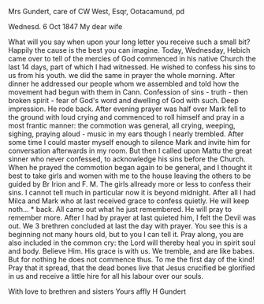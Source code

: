 Mrs Gundert, care of CW West, Esqr, Ootacamund, pd

 Wednesd. 6 Oct 1847
My dear wife

What will you say when upon your long letter you receive such a small bit? Happily the cause is the best you can imagine. Today, Wednesday, Hebich came over to tell of the mercies of God commenced in his native Church the last 14 days, part of which I had witnessed. He wished to confess his sins to us from his youth. we did the same in prayer the whole morning. After dinner he addressed our people whom we assembled and told how the movement had begun with them in Cann. Confession of sins - truth - then broken spirit - fear of God's word and dwelling of God with such. Deep impression. He rode back. After evening prayer was half over Mark fell to the ground with loud crying and commenced to roll himself and pray in a most frantic manner: the commotion was general, all crying, weeping, sighing, praying aloud - music in my ears though I nearly trembled. After some time I could master myself enough to silence Mark and invite him for conversation afterwards in my room. But then I called upon Mattu the great sinner who never confessed, to acknowledge his sins before the Church. When he prayed the commotion began again to be general, and I thought it best to take girls and women with me to the house leaving the others to be guided by Br Irion and F. M. The girls allready more or less to confess their sins. I cannot tell much in particular now it is beyond midnight. After all I had Milca and Mark who at last received grace to confess quietly. He will keep noth... <nothing>* back. All came out what he just remembered. He will pray to remember more. After I had by prayer at last quieted him, I felt the Devil was out. We 3 brethren concluded at last the day with prayer. You see this is a beginning not many hours old, but to you I can tell it. Pray along, you are also included in the common cry: the Lord will thereby heal you in spirit soul and body. Believe Him. His grace is with us. We tremble, and are like babes. But for nothing he does not commence thus. To me the first day of the kind! Pray that it spread, that the dead bones live that Jesus crucified be glorified in us and receive a little hire for all his labour over our souls.

With love to brethren and sisters
 Yours affly
 H Gundert
